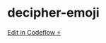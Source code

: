 # decipher-emoji

[Edit in Codeflow ⚡️](https://stackblitz.com/~/github.com/gonzalote99/decipher-emoji)